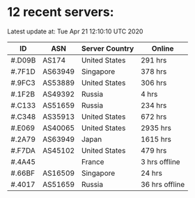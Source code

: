 # 12 recent servers:

Latest update at: Tue Apr 21 12:10:10 UTC 2020

| ID | ASN | Server Country | Online |
| -- | --- | -------------- | ------ |
| #.D09B | AS174 | United States | 291 hrs |
| #.7F1D | AS63949 | Singapore | 378 hrs |
| #.9FC3 | AS53889 | United States | 306 hrs |
| #.1F2B | AS49392 | Russia | 4 hrs |
| #.C133 | AS51659 | Russia | 234 hrs |
| #.C348 | AS35913 | United States | 672 hrs |
| #.E069 | AS40065 | United States | 2935 hrs |
| #.2A79 | AS63949 | Japan | 1615 hrs |
| #.F7DA | AS45102 | United States | 479 hrs |
| #.4A45 |  | France | 3 hrs offline |
| #.66BF | AS16509 | Singapore | 24 hrs |
| #.4017 | AS51659 | Russia | 36 hrs offline |

